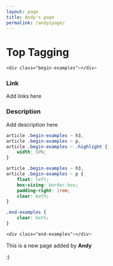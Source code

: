 ```yaml
---
layout: page
title: Andy's page
permalink: /andyspage/
---
```


# Top Tagging

<suppose this is a link>

```css
<div class="begin-examples"></div>
```

### Link

Add links here 



### Description

Add description here



```css
article .begin-examples ~ h3,
article .begin-examples ~ p,
article .begin-examples ~ .highlight {
    width: 50%;
}
```

```css
article .begin-examples ~ h3,
article .begin-examples ~ p {
    float: left;
    box-sizing: border-box;
    padding-right: 1rem;
    clear: both;
}
```

```css
.end-examples {
    clear: both;
}
```

```css
<div class="end-examples"></div>
```



This is a new page added by **Andy**

:)




[jekyll-organization]: https://github.com/jekyll
